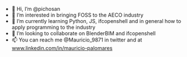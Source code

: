 - 👋 Hi, I’m @pichosan
- 👀 I’m interested in bringing FOSS to the AECO industry
- 🌱 I’m currently learning Python, JS, ifcopenshell and in general how to apply programming to the industry
- 💞️ I’m looking to collaborate on BlenderBIM and ifcopenshell
- 📫 You can reach me @Mauricio_9871 in twitter and at www.linkedin.com/in/mauricio-palomares

<!---
pichosan/pichosan is a ✨ special ✨ repository because its `README.md` (this file) appears on your GitHub profile.
You can click the Preview link to take a look at your changes.
--->
